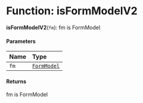 # Function: isFormModelV2

**isFormModelV2**(`fm`): fm is FormModel

#### Parameters

| Name | Type |
| :------ | :------ |
| `fm` | [`FormModel`](/auto-docs/fixed-layout-editor/classes/FormModel.md) | `FormModel` |

#### Returns

fm is FormModel
